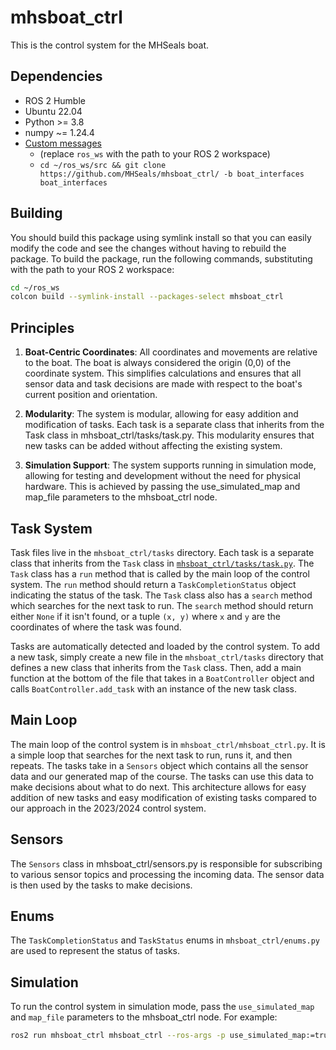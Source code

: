# mhsboat_ctrl

This is the control system for the MHSeals boat.

## Dependencies
- ROS 2 Humble
- Ubuntu 22.04
- Python >= 3.8
- numpy ~= 1.24.4
- [Custom messages](https://github.com/MHSeals/mhsboat_ctrl/tree/boat_interfaces)
    - (replace `ros_ws` with the path to your ROS 2 workspace)
    - `cd ~/ros_ws/src && git clone https://github.com/MHSeals/mhsboat_ctrl/ -b boat_interfaces boat_interfaces`

## Building
You should build this package using symlink install so that you can easily modify the code and see the changes without having to rebuild the package. To build the package, run the following commands, substituting with the path to your ROS 2 workspace:
```bash
cd ~/ros_ws
colcon build --symlink-install --packages-select mhsboat_ctrl
```

## Principles
1. **Boat-Centric Coordinates**: All coordinates and movements are relative to the boat. The boat is always considered the origin (0,0) of the coordinate system. This simplifies calculations and ensures that all sensor data and task decisions are made with respect to the boat's current position and orientation.

2. **Modularity**: The system is modular, allowing for easy addition and modification of tasks. Each task is a separate class that inherits from the Task class in mhsboat_ctrl/tasks/task.py. This modularity ensures that new tasks can be added without affecting the existing system.

3. **Simulation Support**: The system supports running in simulation mode, allowing for testing and development without the need for physical hardware. This is achieved by passing the use_simulated_map and map_file parameters to the mhsboat_ctrl node.

## Task System

Task files live in the `mhsboat_ctrl/tasks` directory. Each task is a separate class that inherits from the `Task` class in [`mhsboat_ctrl/tasks/task.py`](mhsboat_ctrl/tasks/task.py). The `Task` class has a `run` method that is called by the main loop of the control system. The `run` method should return a `TaskCompletionStatus` object indicating the status of the task. The `Task` class also has a `search` method which searches for the next task to run. The `search` method should return either `None` if it isn't found, or a tuple `(x, y)` where `x` and `y` are the coordinates of where the task was found.

Tasks are automatically detected and loaded by the control system. To add a new task, simply create a new file in the `mhsboat_ctrl/tasks` directory that defines a new class that inherits from the `Task` class. Then, add a main function at the bottom of the file that takes in a `BoatController` object and calls `BoatController.add_task` with an instance of the new task class.

## Main Loop
The main loop of the control system is in `mhsboat_ctrl/mhsboat_ctrl.py`. It is a simple loop that searches for the next task to run, runs it, and then repeats. The tasks take in a `Sensors` object which contains all the sensor data and our generated map of the course. The tasks can use this data to make decisions about what to do next. This architecture allows for easy addition of new tasks and easy modification of existing tasks compared to our approach in the 2023/2024 control system.

## Sensors
The `Sensors` class in mhsboat_ctrl/sensors.py is responsible for subscribing to various sensor topics and processing the incoming data. The sensor data is then used by the tasks to make decisions.

## Enums
The `TaskCompletionStatus` and `TaskStatus` enums in `mhsboat_ctrl/enums.py` are used to represent the status of tasks.

## Simulation
To run the control system in simulation mode, pass the `use_simulated_map` and `map_file` parameters to the mhsboat_ctrl node. For example:
```bash
ros2 run mhsboat_ctrl mhsboat_ctrl --ros-args -p use_simulated_map:=true -p map_file:=src/mhsboat_ctrl/maps/taskone.yaml
```
